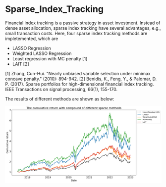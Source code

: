 # Sparse_Index_Tracking

Financial index tracking is a passive strategy in asset investment. Instead of dense asset allocation, sparse index tracking have several advantages, e.g., small transaction costs. Here, four sparse index tracking methods are impletemented, which are

- LASSO Regression
- Weighted LASSO Regression
- Least regression with MC penalty [1]
- LAIT [2]

[1] Zhang, Cun-Hui. "Nearly unbiased variable selection under minimax concave penalty." (2010): 894-942.
[2] Benidis, K., Feng, Y., & Palomar, D. P. (2017). Sparse portfolios for high-dimensional financial index tracking. IEEE Transactions on signal processing, 66(1), 155-170.

The results of different methods are shown as below:

![](https://raw.githubusercontent.com/Gwan-Siu/Sparse_Index_Tracking/main/results/sparse_compare.png)